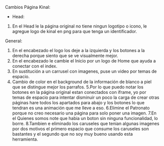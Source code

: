 Cambios Página Kinal:

- Head:

1. En el Head le la página original no tiene ningun logotipo o icono, le agregue logo de kinal en png para que tenga un identificador.

General:

1. En el encabezado el logo los deje a la izquierda y los botones a la derecha porque siento que se ve visualmente mejor.
2. En el encabezado le cambie el Inicio por un logo de Home que ayuda a conectar con el index.
3. En sustitución a un carrusel con imagenes, puse un video por temas de espacio.
4. Cambio de color en el background de la información de blanco a piel que se distingue mejor los parrafos.
5.Por lo que puedo notar los botones en la página original estan conectados con iframe, yo por temas de espacio para intentar disminuir un poco la carga de crear otras páginas
hare todos los apartados para abajo y los botones lo que tendran es una animación que me lleve a eso.
6.Elimine el Patronato porque no creo necesario una página para solo poner una imagen.
7.En el Quienes somos note que habia un boton sin ninguna funcionalidad, lo borre.
8.Tambien e eliminado los caruseles que tenian algunas imagenes por dos motivos el primero espacio que consume los caruseles son bastantes y el segundo que no soy muy
bueno usando esta herramienta.